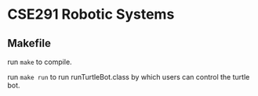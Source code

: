 # CSE291 Robotic Systems

## Makefile

run `make` to compile.

run `make run` to run runTurtleBot.class by which users can control the turtle bot.

